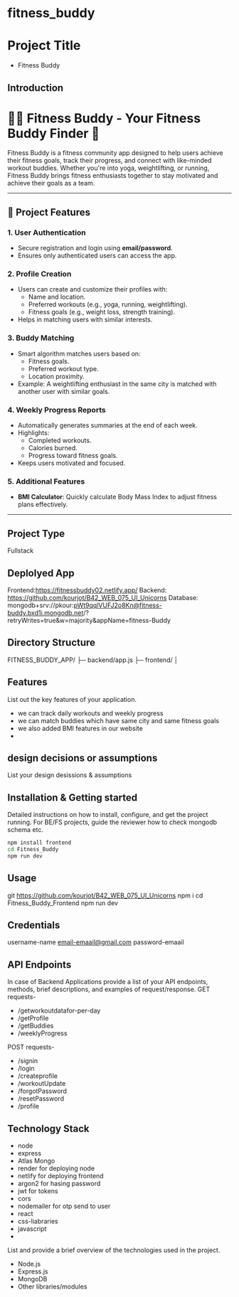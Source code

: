 # fitness_buddy



# Project Title
- Fitness Buddy

## Introduction
# 🏋️‍♀️ Fitness Buddy - Your Fitness Buddy Finder 🌟

Fitness Buddy is a fitness community app designed to help users achieve their fitness goals, track their progress, and connect with like-minded workout buddies. Whether you're into yoga, weightlifting, or running, Fitness Buddy brings fitness enthusiasts together to stay motivated and achieve their goals as a team.

---

## 🚀 Project Features

### 1. **User Authentication**
   - Secure registration and login using **email/password**.
   - Ensures only authenticated users can access the app.

### 2. **Profile Creation**
   - Users can create and customize their profiles with:
     - Name and location.
     - Preferred workouts (e.g., yoga, running, weightlifting).
     - Fitness goals (e.g., weight loss, strength training).
   - Helps in matching users with similar interests.

### 3. **Buddy Matching**
   - Smart algorithm matches users based on:
     - Fitness goals.
     - Preferred workout type.
     - Location proximity.
   - Example: A weightlifting enthusiast in the same city is matched with another user with similar goals.

### 4. **Weekly Progress Reports**
   - Automatically generates summaries at the end of each week.
   - Highlights:
     - Completed workouts.
     - Calories burned.
     - Progress toward fitness goals.
   - Keeps users motivated and focused.

### 5. **Additional Features** 
   - **BMI Calculator**: Quickly calculate Body Mass Index to adjust fitness plans effectively.

---


## Project Type
Fullstack

## Deplolyed App
Frontend:https://fitnessbuddy02.netlify.app/
Backend: https://github.com/kourjot/B42_WEB_075_UI_Unicorns
Database: mongodb+srv://pkour:pWt9qqlVUFJ2o8Kn@fitness-buddy.bxd1i.mongodb.net/?retryWrites=true&w=majority&appName=fitness-Buddy

## Directory Structure
FITNESS_BUDDY_APP/
├─ backend/app.js
├─ frontend/
│  




## Features
List out the key features of your application.

- we can track daily workouts and weekly progress
- we can match buddies which have same city and same fitness goals
- we also added BMI features in our website
- 

## design decisions or assumptions
List your design desissions & assumptions

## Installation & Getting started
Detailed instructions on how to install, configure, and get the project running. For BE/FS projects, guide the reviewer how to check mongodb schema etc.

```bash forntend 
npm install frontend
cd Fitness_Buddy
npm run dev
```

## Usage
git https://github.com/kourjot/B42_WEB_075_UI_Unicorns
npm i 
cd Fitness_Buddy_Frontend
npm run dev



## Credentials
username-name
email-emaail@gmail.com
password-emaail


## API Endpoints
In case of Backend Applications provide a list of your API endpoints, methods, brief descriptions, and examples of request/response.
GET requests-
- /getworkoutdatafor-per-day
- /getProfile
- /getBuddies
- /weeklyProgress

POST requests-
- /signin
- /login
- /createprofile
- /workoutUpdate
- /forgotPassword
- /resetPassword
- /profile



## Technology Stack
- node
- express
- Atlas Mongo
- render for deploying node
- netlify for deploying frontend
- argon2 for hasing password
- jwt for tokens
- cors
- nodemailer for otp send to user
- react
- css-liabraries
- javascript
- 

List and provide a brief overview of the technologies used in the project.

- Node.js
- Express.js
- MongoDB
- Other libraries/modules
